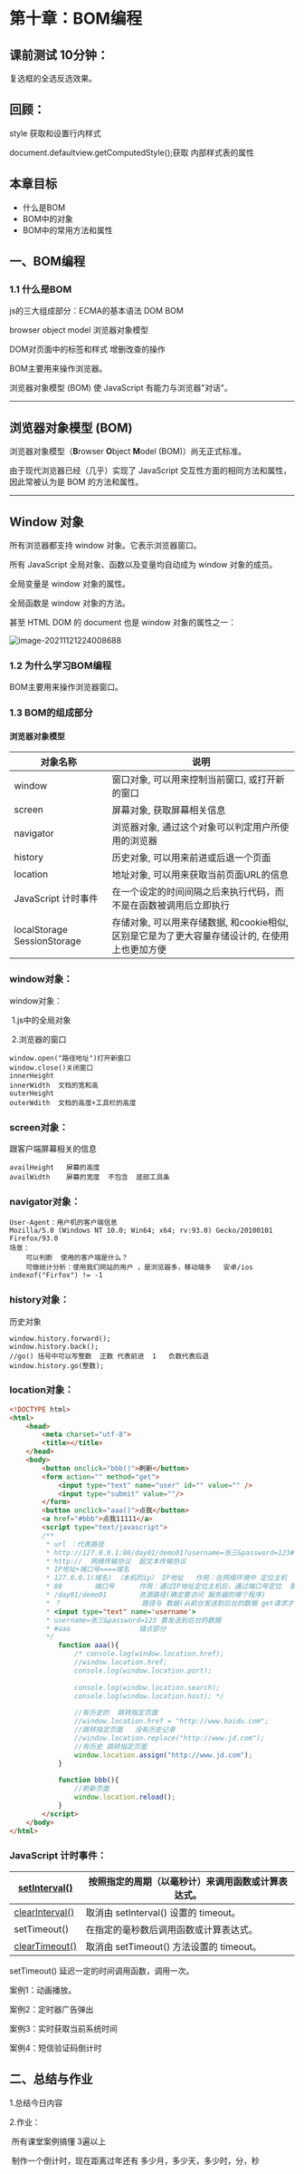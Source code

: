 # 第十章：BOM编程

## 课前测试 10分钟：

复选框的全选反选效果。

## 回顾：

style  获取和设置行内样式

document.defaultview.getComputedStyle();获取  内部样式表的属性

## 本章目标 

- 什么是BOM
- BOM中的对象
- BOM中的常用方法和属性

## 一、BOM编程 

### 1.1 什么是BOM 

js的三大组成部分：ECMA的基本语法   DOM   BOM

browser  object model 浏览器对象模型

DOM对页面中的标签和样式 增删改查的操作

BOM主要用来操作浏览器。

浏览器对象模型 (BOM) 使 JavaScript 有能力与浏览器"对话"。

------

## 浏览器对象模型 (BOM)

浏览器对象模型（**B**rowser **O**bject **M**odel (BOM)）尚无正式标准。

由于现代浏览器已经（几乎）实现了 JavaScript 交互性方面的相同方法和属性，因此常被认为是 BOM 的方法和属性。

------

## Window 对象 

所有浏览器都支持 window 对象。它表示浏览器窗口。

所有 JavaScript 全局对象、函数以及变量均自动成为 window 对象的成员。

全局变量是 window 对象的属性。

全局函数是 window 对象的方法。

甚至 HTML DOM 的 document 也是 window 对象的属性之一：

![image-20211121224008688](https://gitee.com/Yawpot/cloudimages/raw/master/img/image-20211121224008688.png)

### 1.2 为什么学习BOM编程

BOM主要用来操作浏览器窗口。

### 1.3 BOM的组成部分

#### 浏览器对象模型

| 对象名称                    | **说明**                                                     |
| --------------------------- | ------------------------------------------------------------ |
| window                      | 窗口对象, 可以用来控制当前窗口, 或打开新的窗口               |
| screen                      | 屏幕对象, 获取屏幕相关信息                                   |
| navigator                   | 浏览器对象, 通过这个对象可以判定用户所使用的浏览器           |
| history                     | 历史对象, 可以用来前进或后退一个页面                         |
| location                    | 地址对象, 可以用来获取当前页面URL的信息                      |
| JavaScript 计时事件         | 在一个设定的时间间隔之后来执行代码，而不是在函数被调用后立即执行 |
| localStorage SessionStorage | 存储对象, 可以用来存储数据, 和cookie相似, 区别是它是为了更大容量存储设计的, 在使用上也更加方便 |

### window对象：

window对象：

​		1.js中的全局对象

​		2.浏览器的窗口

```
window.open("路径地址")打开新窗口
window.close()关闭窗口
innerHeight
innerWidth  文档的宽和高
outerHeight
outerWdith  文档的高度+工具栏的高度
```

### screen对象：

跟客户端屏幕相关的信息

```
availHeight   屏幕的高度
availWidth    屏幕的宽度  不包含  底部工具条
```

### navigator对象：

```
User-Agent：用户机的客户端信息
Mozilla/5.0 (Windows NT 10.0; Win64; x64; rv:93.0) Gecko/20100101 Firefox/93.0
场景：
	可以判断  使用的客户端是什么？
	可做统计分析：使用我们网站的用户 ，是浏览器多，移动端多   安卓/ios  
indexof("Firfox") != -1
```

### history对象：

历史对象 

```
window.history.forward();
window.history.back();
//go() 括号中可以写整数  正数 代表前进  1   负数代表后退
window.history.go(整数);
```

### location对象：

```html
<!DOCTYPE html>
<html>
	<head>
		<meta charset="utf-8">
		<title></title>
	</head>
	<body>
		<button onclick="bbb()">刷新</button>
		<form action="" method="get">
			<input type="text" name="user" id="" value="" />
			<input type="submit" value=""/>
		</form>
		<button onclick="aaa()">点我</button>
		<a href="#bbb">点我11111</a>
		<script type="text/javascript">
		/**
		 * url ：代表路径
		 * http://127.0.0.1:80/day01/demo01?username=张三&password=123#锚点名称
		 * http://  网络传输协议  超文本传输协议
		 * IP地址+端口号====域名
		 * 127.0.0.1(域名) （本机的ip） IP地址   作用：在网络环境中 定位主机
		 * 80        端口号      作用：通过IP地址定位主机后，通过端口号定位  服务(应用程序)
		 * /day01/demo01       	资源路径(确定要访问 服务器的哪个程序)
		 * ？  					路径与 数据(从前台发送到后台的数据 get请求才有)的分隔符
		 * <input type="text" name='username'>
		 * username=张三&password=123 要发送到后台的数据
		 * #aaa					锚点部分
		 */
			function aaa(){
				/* console.log(window.location.href);
				//window.location.href;
				console.log(window.location.port);
				
				console.log(window.location.search);
				console.log(window.location.host); */
				
				//有历史的  跳转指定页面
				//window.location.href = "http://www.baidu.com";
				//跳转指定页面   没有历史记录
				//window.location.replace("http://www.jd.com");
				//有历史 跳转指定页面 
				window.location.assign("http://www.jd.com");
			}
			
			function bbb(){
				//刷新页面
				window.location.reload();
			}
		</script>
	</body>
</html>
```

### JavaScript 计时事件： 

| [setInterval()](https://www.runoob.com/jsref/met-win-setinterval.html) | 按照指定的周期（以毫秒计）来调用函数或计算表达式。 |
| ------------------------------------------------------------ | -------------------------------------------------- |
| [clearInterval()](https://www.runoob.com/jsref/met-win-clearinterval.html) | 取消由 setInterval() 设置的 timeout。              |
| setTimeout()                                                 | 在指定的毫秒数后调用函数或计算表达式。             |
| [clearTimeout()](https://www.runoob.com/jsref/met-win-cleartimeout.html) | 取消由 setTimeout() 方法设置的 timeout。           |

setTimeout() 延迟一定的时间调用函数，调用一次。



案例1：动画播放。

案例2：定时器广告弹出

案例3：实时获取当前系统时间

案例4：短信验证码倒计时

## 二、总结与作业

1.总结今日内容

2.作业：

​		所有课堂案例搞懂  3遍以上		

​		制作一个倒计时，现在距离过年还有 多少月，多少天，多少时，分，秒